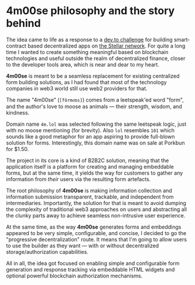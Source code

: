 # 4m00se philosophy and the story behind

The idea came to life as a response to a [dev.to challenge](https://dev.to/challenges/stellar) for building smart-contract based decentralized apps on [the Stellar network](https://stellar.org/). For quite a long time I wanted to create something meaningful based on blockchain technologies and useful outside the realm of decentralized finance, closer to the developer tools area, which is near and dear to my heart.

**4m00se** is meant to be a seamless replacement for existing centralized form building solutions, as I had found that most of the technology companies in web3 world still use web2 providers for that.

The name "4m00se" (`[fôrmo͞os]`) comes from a leetspeak'ed word "form", and the author's love to moose as animals — their strength, wisdom, and kindness.

Domain name `4m.lol` was selected following the same leetspeak logic, just with no moose mentioning (for brevity). Also `lol` resembles `101` which sounds like a good metaphor for an app aspiring to provide full-blown solution for forms. Interestingly, this domain name was on sale at Porkbun for $1.50.

The project in its core is a kind of B2B2C solution, meaning that the application itself is a platform for creating and managing embeddable forms, but at the same time, it yields the way for customers to gather any information from _their_ users via the resulting form artefacts.

The root philosophy of **4m00se** is making information collection and information submission transparent, trackable, and independent from intermediaries. Importantly, the solution for that is meant to avoid dumping the complexity of traditional web3 approaches on users and abstracting all the clunky parts away to achieve seamless non-intrusive user experience.

At the same time, as the way **4m00se** generates forms and embeddings appeared to be very simple, configurable, and concise, I decided to go the "progressive decentralization" route. It means that I'm going to allow users to use the builder as they want — with or without decentralized storage/authorization capabilities.

All in all, the idea got focused on enabling simple and configurable form generation and response tracking via embeddable HTML widgets and optional powerful blockchain authorization mechanisms.
